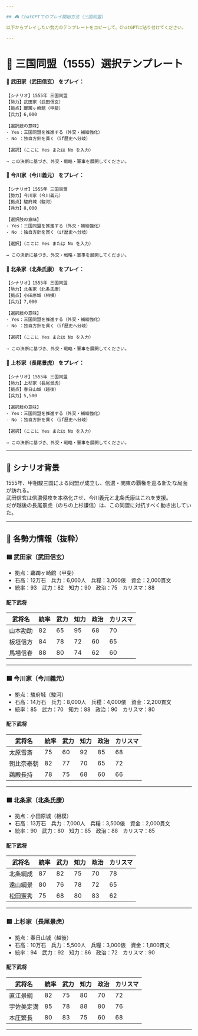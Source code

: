 ```yaml
---

## 🎮 ChatGPTでのプレイ開始方法（三国同盟)

以下からプレイしたい勢力のテンプレートをコピーして、ChatGPTに貼り付けてください。

---
```


# 🏯 三国同盟（1555）選択テンプレート

#### 🎴 武田家（武田信玄） をプレイ：

```
【シナリオ】1555年 三国同盟  
【勢力】武田家（武田信玄）  
【拠点】躑躅ヶ崎館（甲斐）  
【兵力】6,000  

【選択肢の意味】  
- Yes：三国同盟を推進する（外交・補給強化）  
- No ：独自方針を貫く（if歴史へ分岐）

【選択】（ここに Yes または No を入力）

→ この決断に基づき、外交・戦略・軍事を展開してください。
```

#### 🎴 今川家（今川義元） をプレイ：

```
【シナリオ】1555年 三国同盟  
【勢力】今川家（今川義元）  
【拠点】駿府城（駿河）  
【兵力】8,000  

【選択肢の意味】  
- Yes：三国同盟を推進する（外交・補給強化）  
- No ：独自方針を貫く（if歴史へ分岐）

【選択】（ここに Yes または No を入力）

→ この決断に基づき、外交・戦略・軍事を展開してください。
```

#### 🎴 北条家（北条氏康） をプレイ：

```
【シナリオ】1555年 三国同盟  
【勢力】北条家（北条氏康）  
【拠点】小田原城（相模）  
【兵力】7,000  

【選択肢の意味】  
- Yes：三国同盟を推進する（外交・補給強化）  
- No ：独自方針を貫く（if歴史へ分岐）

【選択】（ここに Yes または No を入力）

→ この決断に基づき、外交・戦略・軍事を展開してください。
```

#### 🎴 上杉家（長尾景虎） をプレイ：

```
【シナリオ】1555年 三国同盟  
【勢力】上杉家（長尾景虎）  
【拠点】春日山城（越後）  
【兵力】5,500  

【選択肢の意味】  
- Yes：三国同盟を推進する（外交・補給強化）  
- No ：独自方針を貫く（if歴史へ分岐）

【選択】（ここに Yes または No を入力）

→ この決断に基づき、外交・戦略・軍事を展開してください。
```

---

## 📘 シナリオ背景

1555年、甲相駿三国による同盟が成立し、信濃・関東の覇権を巡る新たな局面が訪れる。  
武田信玄は信濃侵攻を本格化させ、今川義元と北条氏康はこれを支援。  
だが越後の長尾景虎（のちの上杉謙信）は、この同盟に対抗すべく動き出していた。

---

## 🧠 各勢力情報（抜粋）

### 🟥 武田家（武田信玄）

- 拠点：躑躅ヶ崎館（甲斐）
- 石高：12万石　兵力：6,000人　兵糧：3,000俵　資金：2,000貫文
- 統率：93　武力：82　知力：90　政治：75　カリスマ：88

#### 配下武将

| 武将名       | 統率 | 武力 | 知力 | 政治 | カリスマ |
|--------------|------|------|------|--------|-----------|
| 山本勘助     | 82   | 65   | 95   | 68   | 70        |
| 板垣信方     | 84   | 78   | 72   | 60   | 65        |
| 馬場信春     | 88   | 80   | 74   | 62   | 60        |

---

### 🟦 今川家（今川義元）

- 拠点：駿府城（駿河）
- 石高：14万石　兵力：8,000人　兵糧：4,000俵　資金：2,200貫文
- 統率：85　武力：70　知力：88　政治：90　カリスマ：80

#### 配下武将

| 武将名       | 統率 | 武力 | 知力 | 政治 | カリスマ |
|--------------|------|------|------|--------|-----------|
| 太原雪斎     | 75   | 60   | 92   | 85   | 68        |
| 朝比奈泰朝   | 82   | 77   | 70   | 65   | 72        |
| 鵜殿長持     | 78   | 75   | 68   | 60   | 66        |

---

### 🟩 北条家（北条氏康）

- 拠点：小田原城（相模）
- 石高：13万石　兵力：7,000人　兵糧：3,500俵　資金：2,000貫文
- 統率：90　武力：80　知力：85　政治：88　カリスマ：85

#### 配下武将

| 武将名       | 統率 | 武力 | 知力 | 政治 | カリスマ |
|--------------|------|------|------|--------|-----------|
| 北条綱成     | 87   | 82   | 75   | 70   | 78        |
| 遠山綱景     | 80   | 76   | 78   | 72   | 65        |
| 松田憲秀     | 75   | 68   | 80   | 83   | 62        |

---

### 🟨 上杉家（長尾景虎）

- 拠点：春日山城（越後）
- 石高：10万石　兵力：5,500人　兵糧：3,000俵　資金：1,800貫文
- 統率：94　武力：92　知力：86　政治：72　カリスマ：90

#### 配下武将

| 武将名       | 統率 | 武力 | 知力 | 政治 | カリスマ |
|--------------|------|------|------|--------|-----------|
| 直江景綱     | 82   | 75   | 80   | 70   | 72        |
| 宇佐美定満   | 85   | 78   | 88   | 80   | 76        |
| 本庄繁長     | 80   | 83   | 75   | 60   | 68      

---
